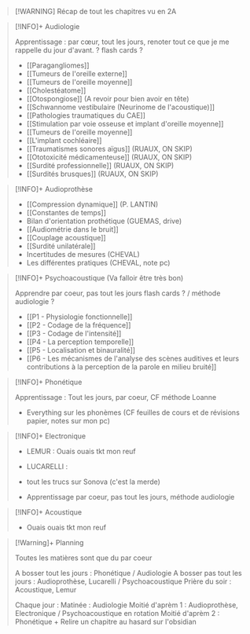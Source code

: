 >[!WARNING] Récap de tout les chapitres vu en 2A

>[!INFO]+ Audiologie
>
>Apprentissage : par cœur, tout les jours, renoter tout ce que je me rappelle du jour d'avant. ? flash cards ?
>
>- [[Paragangliomes]]
>- [[Tumeurs de l'oreille externe]]
>- [[Tumeurs de l'oreille moyenne]]
>- [[Cholestéatome]]
>- [[Otospongiose]] (A revoir pour bien avoir en tête)
>- [[Schwannome vestibulaire (Neurinome de l'acoustique)]]
>- [[Pathologies traumatiques du CAE]]
>- [[Stimulation par voie osseuse et implant d'oreille moyenne]]
>- [[Tumeurs de l'oreille moyenne]]
>- [[L'implant cochléaire]]
>- [[Traumatismes sonores aïgus]] (RUAUX, ON SKIP)
>- [[Ototoxicité médicamenteuse]] (RUAUX, ON SKIP)
>- [[Surdité professionnelle]] (RUAUX, ON SKIP)
>- [[Surdités brusques]] (RUAUX, ON SKIP)

>[!INFO]+ Audioprothèse
>
>- [[Compression dynamique]] (P. LANTIN)
>- [[Constantes de temps]]
>- Bilan d'orientation prothétique (GUEMAS, drive)
>- [[Audiométrie dans le bruit]]
>- [[Couplage acoustique]]
>- [[Surdité unilatérale]]
>- Incertitudes de mesures (CHEVAL)
>- Les différentes pratiques (CHEVAL, note pc)

>[!INFO]+ Psychoacoustique (Va falloir être très bon)
>
>Apprendre par coeur, pas tout les jours
>flash cards ? / méthode audiologie ?
>
>- [[P1 - Physiologie fonctionnelle]]
>- [[P2 - Codage de la fréquence]]
>- [[P3 - Codage de l'intensité]]
>- [[P4 - La perception temporelle]]
>- [[P5 - Localisation et binauralité]]
>- [[P6 - Les mécanismes de l'analyse des scènes auditives et leurs contributions à la perception de la parole en milieu bruité]]

>[!INFO]+ Phonétique
>
>Apprentissage : Tout les jours, par coeur, CF méthode Loanne
>
>- Everything sur les phonèmes (CF feuilles de cours et de révisions papier, notes sur mon pc)

>[!INFO]+ Electronique
>
>- LEMUR : Ouais ouais tkt mon reuf
>
>- LUCARELLI : 
>- tout les trucs sur Sonova (c'est la merde)
>- Apprentissage par coeur, pas tout les jours, méthode audiologie

>[!INFO]+ Acoustique
>
>- Ouais ouais tkt mon reuf


>[!Warning]+ Planning
>
>Toutes les matières sont que du par coeur 
>
>A bosser tout les jours : Phonétique / Audiologie
>A bosser pas tout les jours : Audioprothèse, Lucarelli / Psychoacoustique
>Prière du soir : Acoustique, Lemur 
>
>Chaque jour : 
>Matinée : Audiologie
>Moitié d'aprèm 1 : Audioprothèse, Electronique / Psychoacoustique en rotation
>Moitié d'aprèm 2 : Phonétique + Relire un chapitre au hasard sur l'obsidian


